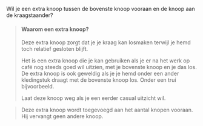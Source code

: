 
Wil je een extra knoop tussen de bovenste knoop vooraan en de knoop aan de kraagstaander?

> #### Waarom een extra knoop?
> 
> Deze extra knoop zorgt dat je je kraag kan losmaken terwijl je hemd toch relatief gesloten blijft.
> 
> Het is een extra knoop die je kan gebruiken als je er na het werk op café nog steeds goed wil uitzien, met je bovenste knoop en je das los. De extra knoop is ook geweldig als je je hemd onder een ander kledingstuk draagt met de bovenste knoop los. Onder een trui bijvoorbeeld.
> 
> Laat deze knoop weg als je een eerder casual uitzicht wil.

> Deze extra knoop wordt toegevoegd aan het aantal knopen vooraan. Hij vervangt geen andere knoop.
